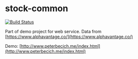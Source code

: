 # stock-common

[![Build Status](https://travis-ci.org/peterbecich/stock-common.svg?branch=master)](https://travis-ci.org/peterbecich/stock-common)

Part of demo project for web service.  Data from [https://www.alphavantage.co/](https://www.alphavantage.co/)

Demo:
[http://www.peterbecich.me/index.html](http://www.peterbecich.me/index.html)
